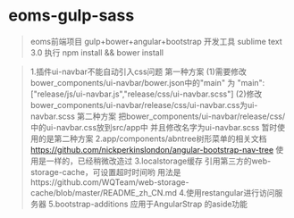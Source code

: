 # eoms-gulp-sass
>eoms前端项目 gulp+bower+angular+bootstrap
>开发工具 sublime text 3.0
>执行 npm install && bower install

>1.插件ui-navbar不能自动引入css问题
>第一种方案
>(1)需要修改 bower_components/ui-navbar/bower.json中的"main" 为
>"main": ["release/js/ui-navbar.js","release/css/ui-navbar.scss"]
>(2)修改bower_components/ui-navbar/release/css/ui-navbar.css为ui-navbar.scss
>第二种方案
>把bower_components/ui-navbar/release/css/中的ui-navbar.css放到src/app中 并且修改名字为ui-navbar.scss
>暂时使用的是第二种方案
>2.app/components/abntree树形菜单的相关文档
>https://github.com/nickperkinslondon/angular-bootstrap-nav-tree
>使用是一样的，已经稍微改造过
>3.localstorage缓存 引用第三方的web-storage-cache，可设置超时时间哟
>用法是https://github.com/WQTeam/web-storage-cache/blob/master/README_zh_CN.md
>4.使用restangular进行访问服务器
>5.bootstrap-additions 应用于AngularStrap 的aside功能




